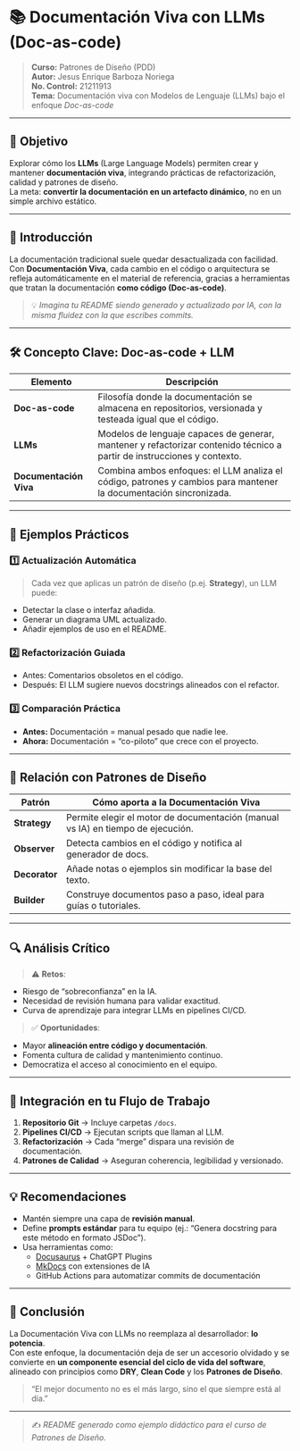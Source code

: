 # 📚 Documentación Viva con LLMs (Doc-as-code)

> **Curso:** Patrones de Diseño (PDD)  <br/>
> **Autor:** Jesus Enrique Barboza Noriega <br/>
> **No. Control:** 21211913 <br/>
> **Tema:** Documentación viva con Modelos de Lenguaje (LLMs) bajo el enfoque _Doc-as-code_ <br/>

---

## 🎯 Objetivo

Explorar cómo los **LLMs** (Large Language Models) permiten crear y mantener **documentación viva**, integrando prácticas de refactorización, calidad y patrones de diseño.  
La meta: **convertir la documentación en un artefacto dinámico**, no en un simple archivo estático.

---

## 🧭 Introducción

La documentación tradicional suele quedar desactualizada con facilidad.  
Con **Documentación Viva**, cada cambio en el código o arquitectura se refleja automáticamente en el material de referencia, gracias a herramientas que tratan la documentación **como código (Doc-as-code)**.

> 💡 _Imagina tu README siendo generado y actualizado por IA, con la misma fluidez con la que escribes commits._

---

## 🛠️ Concepto Clave: Doc-as-code + LLM

| Elemento | Descripción |
|----------|-------------|
| **Doc-as-code** | Filosofía donde la documentación se almacena en repositorios, versionada y testeada igual que el código. |
| **LLMs** | Modelos de lenguaje capaces de generar, mantener y refactorizar contenido técnico a partir de instrucciones y contexto. |
| **Documentación Viva** | Combina ambos enfoques: el LLM analiza el código, patrones y cambios para mantener la documentación sincronizada. |

---

## 🌟 Ejemplos Prácticos

### 1️⃣ Actualización Automática
> Cada vez que aplicas un patrón de diseño (p.ej. **Strategy**), un LLM puede:
- Detectar la clase o interfaz añadida.
- Generar un diagrama UML actualizado.
- Añadir ejemplos de uso en el README.

### 2️⃣ Refactorización Guiada
- Antes: Comentarios obsoletos en el código.  
- Después: El LLM sugiere nuevos docstrings alineados con el refactor.

### 3️⃣ Comparación Práctica
- **Antes:** Documentación = manual pesado que nadie lee.  
- **Ahora:** Documentación = “co-piloto” que crece con el proyecto.

---

## 🧩 Relación con Patrones de Diseño

| Patrón | Cómo aporta a la Documentación Viva |
|--------|-------------------------------------|
| **Strategy** | Permite elegir el motor de documentación (manual vs IA) en tiempo de ejecución. |
| **Observer** | Detecta cambios en el código y notifica al generador de docs. |
| **Decorator** | Añade notas o ejemplos sin modificar la base del texto. |
| **Builder** | Construye documentos paso a paso, ideal para guías o tutoriales. |

---

## 🔍 Análisis Crítico

> ⚠️ **Retos**:
- Riesgo de “sobreconfianza” en la IA.
- Necesidad de revisión humana para validar exactitud.
- Curva de aprendizaje para integrar LLMs en pipelines CI/CD.

> ✅ **Oportunidades**:
- Mayor **alineación entre código y documentación**.
- Fomenta cultura de calidad y mantenimiento continuo.
- Democratiza el acceso al conocimiento en el equipo.

---

## 🚀 Integración en tu Flujo de Trabajo

1. **Repositorio Git** → Incluye carpetas `/docs`.
2. **Pipelines CI/CD** → Ejecutan scripts que llaman al LLM.
3. **Refactorización** → Cada “merge” dispara una revisión de documentación.
4. **Patrones de Calidad** → Aseguran coherencia, legibilidad y versionado.

---

## 💡 Recomendaciones

- Mantén siempre una capa de **revisión manual**.  
- Define **prompts estándar** para tu equipo (ej.: “Genera docstring para este método en formato JSDoc”).  
- Usa herramientas como:
  - [Docusaurus](https://docusaurus.io/) + ChatGPT Plugins
  - [MkDocs](https://www.mkdocs.org/) con extensiones de IA
  - GitHub Actions para automatizar commits de documentación

---

## 📌 Conclusión

La Documentación Viva con LLMs no reemplaza al desarrollador: **lo potencia**.  
Con este enfoque, la documentación deja de ser un accesorio olvidado y se convierte en **un componente esencial del ciclo de vida del software**, alineado con principios como **DRY**, **Clean Code** y los **Patrones de Diseño**.

> “El mejor documento no es el más largo, sino el que siempre está al día.”

---

> ✍️ _README generado como ejemplo didáctico para el curso de Patrones de Diseño._
